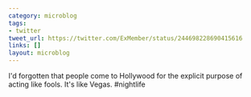 ```yaml
---
category: microblog
tags:
- twitter
tweet_url: https://twitter.com/ExMember/status/244698228690415616
links: []
layout: microblog
---
```

I'd forgotten that people come to Hollywood for the explicit purpose of acting like fools. It's like Vegas. #nightlife
